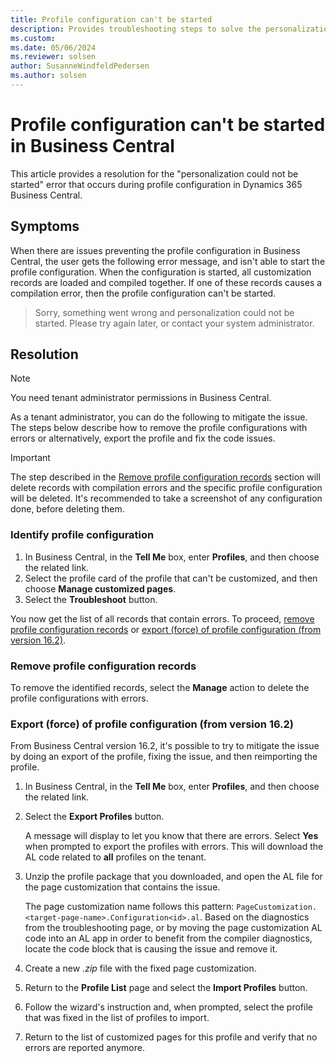 ```yaml
---
title: Profile configuration can't be started
description: Provides troubleshooting steps to solve the personalization could not be started error during profile configuration in Dynamics 365 Business Central.
ms.custom: 
ms.date: 05/06/2024
ms.reviewer: solsen
author: SusanneWindfeldPedersen
ms.author: solsen
---
```

# Profile configuration can't be started in Business Central

This article provides a resolution for the "personalization could not be started" error that occurs during profile configuration in Dynamics 365 Business Central.

## Symptoms

When there are issues preventing the profile configuration in Business Central, the user gets the following error message, and isn't able to start the profile configuration. When the configuration is started, all customization records are loaded and compiled together. If one of these records causes a compilation error, then the profile configuration can't be started.

> Sorry, something went wrong and personalization could not be started. Please try again later, or contact your system administrator.

## Resolution

> [!NOTE]
> You need tenant administrator permissions in Business Central.

As a tenant administrator, you can do the following to mitigate the issue. The steps below describe how to remove the profile configurations with errors or alternatively, export the profile and fix the code issues.

> [!IMPORTANT]  
> The step described in the [Remove profile configuration records](#remove-profile-configuration-records) section will delete records with compilation errors and the specific profile configuration will be deleted. It's recommended to take a screenshot of any configuration done, before deleting them.

### Identify profile configuration

1. In Business Central, in the **Tell Me** box, enter **Profiles**, and then choose the related link.
2. Select the profile card of the profile that can't be customized, and then choose **Manage customized pages**.
3. Select the **Troubleshoot** button.

You now get the list of all records that contain errors. To proceed, [remove profile configuration records](#remove-profile-configuration-records) or [export (force) of profile configuration (from version 16.2)](#export-force-of-profile-configuration-from-version-162).

### Remove profile configuration records

To remove the identified records, select the **Manage** action to delete the profile configurations with errors.

### Export (force) of profile configuration (from version 16.2)

From Business Central version 16.2, it's possible to try to mitigate the issue by doing an export of the profile, fixing the issue, and then reimporting the profile.

1. In Business Central, in the **Tell Me** box, enter **Profiles**, and then choose the related link.

2. Select the **Export Profiles** button.

    A message will display to let you know that there are errors. Select **Yes** when prompted to export the profiles with errors. This will download the AL code related to **all** profiles on the tenant.

3. Unzip the profile package that you downloaded, and open the AL file for the page customization that contains the issue.

   The page customization name follows this pattern: `PageCustomization.<target-page-name>.Configuration<id>.al`. Based on the diagnostics from the troubleshooting page, or by moving the page customization AL code into an AL app in order to benefit from the compiler diagnostics, locate the code block that is causing the issue and remove it.

4. Create a new _.zip_ file with the fixed page customization.

5. Return to the **Profile List** page and select the **Import Profiles** button.

6. Follow the wizard's instruction and, when prompted, select the profile that was fixed in the list of profiles to import.

7. Return to the list of customized pages for this profile and verify that no errors are reported anymore.
